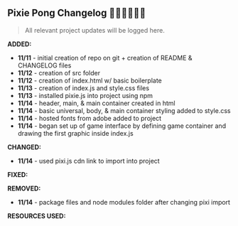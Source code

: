 ## Pixie Pong Changelog 🧚🏼‍♂️🧚🏼‍♂️

> All relevant project updates will be logged here.

**ADDED:**

- **11/11** - initial creation of repo on git + creation of README & CHANGELOG files
- **11/12** - creation of src folder
- **11/12** - creation of index.html w/ basic boilerplate
- **11/13** - creation of index.js and style.css files
- **11/13** - installed pixie.js into project using npm
- **11/14** - header, main, & main container created in html
- **11/14** - basic universal, body, & main container styling added to style.css
- **11/14** - hosted fonts from adobe added to project
- **11/14** - began set up of game interface by defining game container and drawing the first graphic inside index.js

**CHANGED:**

- **11/14** - used pixi.js cdn link to import into project

**FIXED:**

**REMOVED:**

- **11/14** - package files and node modules folder after changing pixi import

**RESOURCES USED:**
